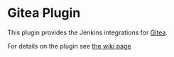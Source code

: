 # Gitea Plugin

This plugin provides the Jenkins integrations for [Gitea](https://gitea.io).

For details on the plugin see [the wiki page](https://wiki.jenkins.io/display/JENKINS/Gitea+Plugin)
